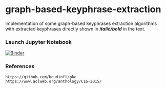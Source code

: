 # graph-based-keyphrase-extraction

Implementation of some graph-based keyphrases extraction algorithms with extracted keyphrases directly shown in _**italic/bold**_ in the text.

### Launch Jupyter Notebook
[![Binder](https://notebooks.gesis.org/binder/badge_logo.svg)](https://notebooks.gesis.org/binder/v2/gh/000emanresu111/graph-based-keyphrase-extraction/master?filepath=graph-based-sequences-extraction.ipynb)

### References
```
https://github.com/boudinfl/pke
https://www.aclweb.org/anthology/C16-2015/
```

